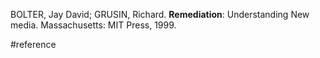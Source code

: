BOLTER, Jay David; GRUSIN, Richard. **Remediation**: Understanding New media. Massachusetts: MIT Press, 1999.

#reference